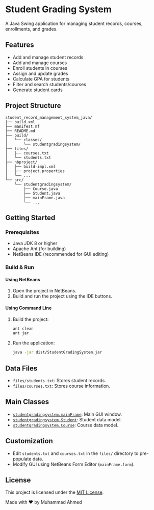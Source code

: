 # Student Grading System

A Java Swing application for managing student records, courses, enrollments, and grades.

## Features

- Add and manage student records
- Add and manage courses
- Enroll students in courses
- Assign and update grades
- Calculate GPA for students
- Filter and search students/courses
- Generate student cards

## Project Structure

```
student_record_management_system_java/
├── build.xml
├── manifest.mf
├── README.md
├── build/
│   └── classes/
│       └── studentgradingsystem/
├── files/
│   ├── courses.txt
│   └── students.txt
├── nbproject/
│   ├── build-impl.xml
│   ├── project.properties
│   └── ...
└── src/
    └── studentgradingsystem/
        ├── Course.java
        ├── Student.java
        ├── mainFrame.java
        └── ...
```

## Getting Started

### Prerequisites

- Java JDK 8 or higher
- Apache Ant (for building)
- NetBeans IDE (recommended for GUI editing)

### Build & Run

#### Using NetBeans

1. Open the project in NetBeans.
2. Build and run the project using the IDE buttons.

#### Using Command Line

1. Build the project:
    ```sh
    ant clean
    ant jar
    ```
2. Run the application:
    ```sh
    java -jar dist/StudentGradingSystem.jar
    ```

## Data Files

- `files/students.txt`: Stores student records.
- `files/courses.txt`: Stores course information.

## Main Classes

- [`studentgradingsystem.mainFrame`](src/studentgradingsystem/mainFrame.java): Main GUI window.
- [`studentgradingsystem.Student`](src/studentgradingsystem/Student.java): Student data model.
- [`studentgradingsystem.Course`](src/studentgradingsystem/Course.java): Course data model.

## Customization

- Edit `students.txt` and `courses.txt` in the `files/` directory to pre-populate data.
- Modify GUI using NetBeans Form Editor (`mainFrame.form`).

## License

This project is licensed under the [MIT License](LICENSE).

Made with ❤️ by Muhammad Ahmed